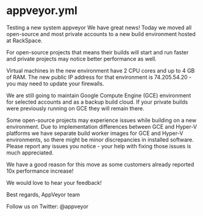 # appveyor.yml
Testing a new system appveyor
We have great news! Today we moved all open-source and most private accounts to a new build environment hosted at RackSpace.

For open-source projects that means their builds will start and run faster and private projects may notice better performance as well.

Virtual machines in the new environment have 2 CPU cores and up to 4 GB of RAM. The new public IP address for that environment is 74.205.54.20 - you may need to update your firewalls.

We are still going to maintain Google Compute Engine (GCE) environment for selected accounts and as a backup build cloud. If your private builds were previously running on GCE they will remain there.

Some open-source projects may experience issues while building on a new environment. Due to implementation differences between GCE and Hyper-V platforms we have separate build worker images for GCE and Hyper-V environments, so there might be minor discrepancies in installed software. Please report any issues you notice - your help with fixing those issues is much appreciated.

We have a good reason for this move as some customers already reported 10x performance increase!

We would love to hear your feedback!

Best regards, 
AppVeyor team

Follow us on Twitter: @appveyor
